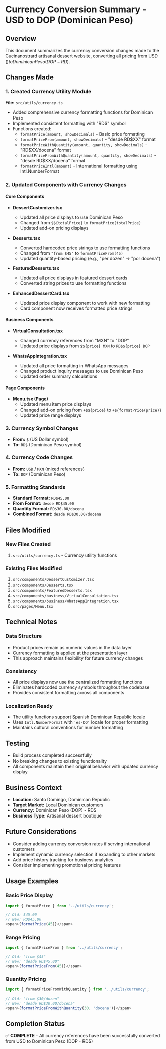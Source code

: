 # Currency Conversion Summary - USD to DOP (Dominican Peso)

## Overview
This document summarizes the currency conversion changes made to the Cucinanostrard artisanal dessert website, converting all pricing from USD ($) to Dominican Peso (DOP - RD$).

## Changes Made

### 1. Created Currency Utility Module
**File:** `src/utils/currency.ts`
- Added comprehensive currency formatting functions for Dominican Peso
- Implemented consistent formatting with "RD$" symbol
- Functions created:
  - `formatPrice(amount, showDecimals)` - Basic price formatting
  - `formatPriceFrom(amount, showDecimals)` - "desde RD$XX" format
  - `formatPriceWithQuantity(amount, quantity, showDecimals)` - "RD$XX/docena" format
  - `formatPriceFromWithQuantity(amount, quantity, showDecimals)` - "desde RD$XX/docena" format
  - `formatPriceIntl(amount)` - International formatting using Intl.NumberFormat

### 2. Updated Components with Currency Changes

#### Core Components
- **DessertCustomizer.tsx**
  - Updated all price displays to use Dominican Peso
  - Changed from `$${totalPrice}` to `formatPrice(totalPrice)`
  - Updated add-on pricing displays

- **Desserts.tsx**
  - Converted hardcoded price strings to use formatting functions
  - Changed from `"from $45"` to `formatPriceFrom(45)`
  - Updated quantity-based pricing (e.g., "per dozen" → "por docena")

- **FeaturedDesserts.tsx**
  - Updated all price displays in featured dessert cards
  - Converted string prices to use formatting functions

- **EnhancedDessertCard.tsx**
  - Updated price display component to work with new formatting
  - Card component now receives formatted price strings

#### Business Components
- **VirtualConsultation.tsx**
  - Changed currency references from "MXN" to "DOP"
  - Updated price displays from `$${price} MXN` to `RD$${price} DOP`

- **WhatsAppIntegration.tsx**
  - Updated all price formatting in WhatsApp messages
  - Changed product inquiry messages to use Dominican Peso
  - Updated order summary calculations

#### Page Components
- **Menu.tsx (Page)**
  - Updated menu item price displays
  - Changed add-on pricing from `+$${price}` to `+${formatPrice(price)}`
  - Updated price range displays

### 3. Currency Symbol Changes
- **From:** `$` (US Dollar symbol)
- **To:** `RD$` (Dominican Peso symbol)

### 4. Currency Code Changes
- **From:** `USD` / `MXN` (mixed references)
- **To:** `DOP` (Dominican Peso)

### 5. Formatting Standards
- **Standard Format:** `RD$45.00`
- **From Format:** `desde RD$45.00`
- **Quantity Format:** `RD$30.00/docena`
- **Combined Format:** `desde RD$30.00/docena`

## Files Modified

### New Files Created
1. `src/utils/currency.ts` - Currency utility functions

### Existing Files Modified
1. `src/components/DessertCustomizer.tsx`
2. `src/components/Desserts.tsx`
3. `src/components/FeaturedDesserts.tsx`
4. `src/components/business/VirtualConsultation.tsx`
5. `src/components/business/WhatsAppIntegration.tsx`
6. `src/pages/Menu.tsx`

## Technical Notes

### Data Structure
- Product prices remain as numeric values in the data layer
- Currency formatting is applied at the presentation layer
- This approach maintains flexibility for future currency changes

### Consistency
- All price displays now use the centralized formatting functions
- Eliminates hardcoded currency symbols throughout the codebase
- Provides consistent formatting across all components

### Localization Ready
- The utility functions support Spanish Dominican Republic locale
- Uses `Intl.NumberFormat` with `'es-DO'` locale for proper formatting
- Maintains cultural conventions for number formatting

## Testing
- Build process completed successfully
- No breaking changes to existing functionality
- All components maintain their original behavior with updated currency display

## Business Context
- **Location:** Santo Domingo, Dominican Republic
- **Target Market:** Local Dominican customers
- **Currency:** Dominican Peso (DOP) - RD$
- **Business Type:** Artisanal dessert boutique

## Future Considerations
- Consider adding currency conversion rates if serving international customers
- Implement dynamic currency selection if expanding to other markets
- Add price history tracking for business analytics
- Consider implementing promotional pricing features

## Usage Examples

### Basic Price Display
```typescript
import { formatPrice } from '../utils/currency';

// Old: $45.00
// New: RD$45.00
<span>{formatPrice(45)}</span>
```

### Range Pricing
```typescript
import { formatPriceFrom } from '../utils/currency';

// Old: "from $45"
// New: "desde RD$45.00"
<span>{formatPriceFrom(45)}</span>
```

### Quantity Pricing
```typescript
import { formatPriceFromWithQuantity } from '../utils/currency';

// Old: "from $30/dozen"
// New: "desde RD$30.00/docena"
<span>{formatPriceFromWithQuantity(30, 'docena')}</span>
```

## Completion Status
✅ **COMPLETE** - All currency references have been successfully converted from USD to Dominican Peso (DOP - RD$)